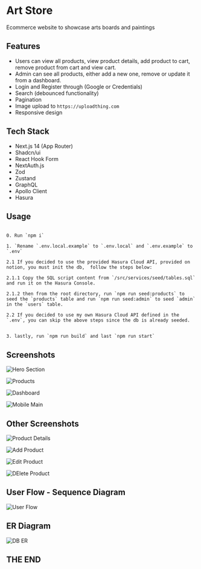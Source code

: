 # Art Store

Ecommerce website to showcase arts boards and paintings

## Features

- Users can view all products, view product details, add product to cart, remove product from cart and view cart.
- Admin can see all products, either add a new one, remove or update it from a dashboard.
- Login and Register through (Google or Credentials)
- Search (debounced functionality)
- Pagination
- Image upload to `https://uploadthing.com`
- Responsive design

## Tech Stack

- Next.js 14 (App Router)
- Shadcn/ui
- React Hook Form
- NextAuth.js
- Zod
- Zustand
- GraphQL
- Apollo Client
- Hasura

## Usage

```

0. Run `npm i`

1. `Rename `.env.local.example` to `.env.local` and `.env.example` to `.env`

2.1 If you decided to use the provided Hasura Cloud API, provided on notion, you must init the db,  follow the steps below:

2.1.1 Copy the SQL script content from `/src/services/seed/tables.sql` and run it on the Hasura Console.

2.1.2 then from the root directory, run `npm run seed:products` to seed the `products` table and run `npm run seed:admin` to seed `admin` in the `users` table.

2.2 If you decided to use my own Hasura Cloud API defined in the `.env`, you can skip the above steps since the db is already seeded.


3. lastly, run `npm run build` and last `npm run start`

```

## Screenshots

![Hero Section](https://utfs.io/f/29f856d3-0cb7-4ae2-8b3a-8d8d729981ee-1zo3d.png)

![Products](https://utfs.io/f/18ccfbfe-2613-4040-8b20-23b3e2d27392-1ro3r0.png)

![Dashboard](https://utfs.io/f/3e1d343e-1fde-4728-a8de-9435d534a51b-hbvaek.png)

![Mobile Main](https://utfs.io/f/31f22b6f-046c-44b7-bf78-a959f53b3eba-mhsut8.png)

## Other Screenshots

![Product Details](https://utfs.io/f/847b2951-2ddb-4879-87c6-3bbfc74e54d5-54al3d.png)

![Add Product](https://utfs.io/f/bcc08295-5f58-4dc9-9755-3ddc05973dfd-22e9.png)

![Edit Product](https://utfs.io/f/3f03ab44-a655-4293-a024-9f34db46819a-1umfe.png)

![DElete Product](https://utfs.io/f/f30bc224-a6ab-41df-8927-4a8fb24bf995-24nf.png)

## User Flow - Sequence Diagram

![User Flow](https://utfs.io/f/7aee6d3d-86eb-489f-b7ae-b6dfead61101-5lwdgi.png)

## ER Diagram

![DB ER](https://utfs.io/f/f104af1b-fddd-456f-81ad-64a0debf0955-o1igxt.png)

## THE END
